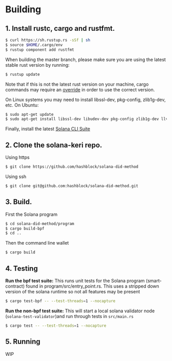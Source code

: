 
# Building

## **1. Install rustc, cargo and rustfmt.**

```bash
$ curl https://sh.rustup.rs -sSf | sh
$ source $HOME/.cargo/env
$ rustup component add rustfmt
```

When building the master branch, please make sure you are using the latest stable rust version by running:

```bash
$ rustup update
```

Note that if this is not the latest rust version on your machine, cargo commands may require an [override](https://rust-lang.github.io/rustup/overrides.html) in order to use the correct version.

On Linux systems you may need to install libssl-dev, pkg-config, zlib1g-dev, etc.  On Ubuntu:

```bash
$ sudo apt-get update
$ sudo apt-get install libssl-dev libudev-dev pkg-config zlib1g-dev llvm clang make
```

Finally, install the latest [Solana CLI Suite](https://docs.solana.com/cli/install-solana-cli-tools)

## **2. Clone the solana-keri repo.**

Using https
```bash
$ git clone https://github.com/hashblock/solana-did-method
```

Using ssh
```bash
$ git clone git@github.com:hashblock/solana-did-method.git
```

## **3. Build.**

First the Solana program
```bash
$ cd solana-did-method/program
$ cargo build-bpf
$ cd ..
```

Then the command line wallet
```bash
$ cargo build
```

## **4. Testing**

**Run the bpf test suite:**
This runs unit tests for the Solana program (smart-contract) found in program/src/entry_point.rs. This uses a stripped down version of the solana runtime so not all features may be present

```bash
$ cargo test-bpf -- --test-threads=1 --nocapture
```

**Run the non-bpf test suite:**
This will start a local solana validator node (`solana-test-validator`)and run through tests in `src/main.rs`
```bash
$ cargo test -- --test-threads=1 --nocapture
```

## **5. Running**
WIP
